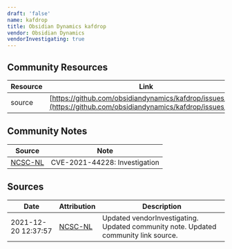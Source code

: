 ```yaml
---
draft: 'false'
name: kafdrop
title: Obsidian Dynamics kafdrop
vendor: Obsidian Dynamics
vendorInvestigating: true
---
```



## Community Resources
| Resource | Link |
| --- | --- |
| source | [https://github.com/obsidiandynamics/kafdrop/issues/315](https://github.com/obsidiandynamics/kafdrop/issues/315) |

## Community Notes
| Source | Note |
| --- | --- |
| [NCSC-NL](https://github.com/NCSC-NL/log4shell/blob/main/software/README.md) | CVE-2021-44228: Investigation </ul> |

## Sources
| Date | Attribution | Description |
| --- | --- | --- |
| 2021-12-20 12:37:57 | [NCSC-NL](https://github.com/NCSC-NL/log4shell/blob/main/software/README.md) | Updated vendorInvestigating. Updated community note. Updated community link source.  |
